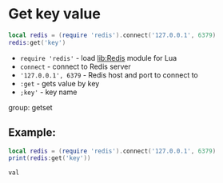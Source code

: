 # Get key value

```lua
local redis = (require 'redis').connect('127.0.0.1', 6379)
redis:get('key')
```

- `require 'redis'` - load [lib:Redis](https://onelinerhub.com/lua-redis/how-to-install-lua-redis-module) module for Lua
- `connect` - connect to Redis server
- `'127.0.0.1', 6379` - Redis host and port to connect to
- `:get` - gets value by key
- `;key'` - key name

group: getset

## Example: 
```lua
local redis = (require 'redis').connect('127.0.0.1', 6379)
print(redis:get('key'))
```
```
val

```

